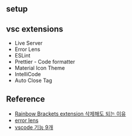 ## setup

## vsc extensions

- Live Server
- Error Lens
- ESLint
- Prettier - Code formatter
- Material Icon Theme
- IntelliCode
- Auto Close Tag


## Reference
 - [Rainbow Brackets extension 삭제해도 되는 이유](https://www.youtube.com/watch?v=wE91qZdOSGo)
 - [error lens](https://www.youtube.com/watch?v=Jl7wzGS_hag)
 - [vscode 기능 9개](https://www.youtube.com/watch?v=mh-0twurNRE)
